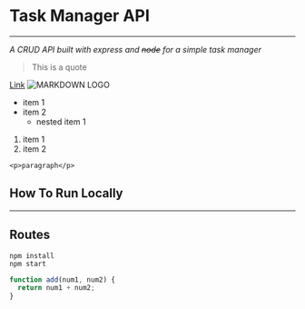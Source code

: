 # Task Manager API

---

_A CRUD API built with express and ~~node~~ for a simple task manager_

> This is a quote

[Link](https://www.google.com "Google")
![MARKDOWN LOGO](https://markdown-here.com/img/icon256.png)

- item 1
- item 2
  - nested item 1

1. item 1
1. item 2

`<p>paragraph</p>`

## How To Run Locally

---

## Routes

```
npm install
npm start
```

```javascript
function add(num1, num2) {
  return num1 + num2;
}
```
